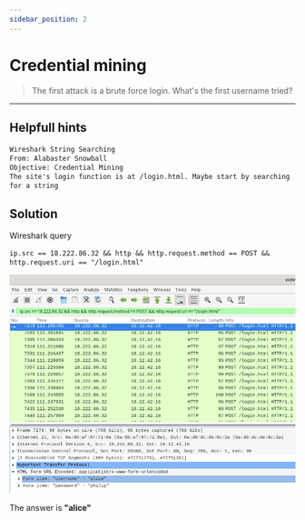 ```yaml
---
sidebar_position: 2
---
```


# Credential mining

> The first attack is a brute force login. What's the first username tried?

****

## Helpfull hints

```
Wireshark String Searching
From: Alabaster Snowball
Objective: Credential Mining
The site's login function is at /login.html. Maybe start by searching for a string
```

## Solution

Wireshark query

```
ip.src == 18.222.86.32 && http && http.request.method == POST && http.request.uri == "/login.html"
```

![Finding Alice](/img/web-ring/finding-alice.png)

The answer is **"alice"**
